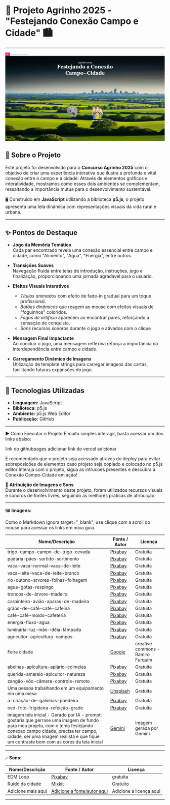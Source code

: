 # 🌾 Projeto Agrinho 2025 - **"Festejando Conexão Campo e Cidade"** 🏙️

---
![Foto do Projeto](agrinho2025.png)
## 🎯 Sobre o Projeto

Este projeto foi desenvolvido para o **Concurso Agrinho 2025** com o objetivo de criar uma experiência interativa que ilustra a profunda e vital conexão entre o campo e a cidade. Através de elementos gráficos e interatividade, mostramos como esses dois ambientes se complementam, ressaltando a importância mútua para o desenvolvimento sustentável.

🖥️ Construído em **JavaScript** utilizando a biblioteca **p5.js**, o projeto apresenta uma tela dinâmica com representações visuais da vida rural e urbana.

---

## ✨ Pontos de Destaque

- **Jogo da Memória Temático**  
  Cada par encontrado revela uma conexão essencial entre campo e cidade, como "Alimento", "Água", "Energia", entre outros.

- **Transições Suaves**  
  Navegação fluida entre telas de introdução, instruções, jogo e finalização, proporcionando uma jornada agradável para o usuário.

- **Efeitos Visuais Interativos**  
  - *Títulos animados* com efeito de fade-in gradual para um toque profissional.  
  - *Botões dinâmicos* que reagem ao mouse com efeitos visuais de "foguinhos" coloridos.  
  - *Fogos de artifício* aparecem ao encontrar pares, reforçando a sensação de conquista.
  -  *Sons* recursos sonoros durante o jogo e ativados com o clique

- **Mensagem Final Impactante**  
  Ao concluir o jogo, uma mensagem reflexiva reforça a importância da interdependência entre campo e cidade.

- **Carregamento Dinâmico de Imagens**  
  Utilização de template strings para carregar imagens das cartas, facilitando futuras expansões do jogo.

---

## 🚀 Tecnologias Utilizadas

- **Linguagem:** JavaScript  
- **Biblioteca:** p5.js  
- **Ambiente:** p5.js Web Editor  
- **Publicação:** GitHub 

---

▶️ Como Executar o Projeto
É muito simples interagir, basta acessar um dos links abaixo:

link do githubpages adicionar
link do vercel adicionar

É recomendado que o projeto seja acessado atraves do deploy para evitar sobreposicões de elementos caso projeto seja copiado e colocado no p5.js editor
Interaja com o projeto, sigua as intrucoes presentes e descubra a Conexão Campo-Cidade em ação!

🎵 **Atribuição de Imagens e Sons**  
Durante o desenvolvimento deste projeto, foram utilizados recursos visuais e sonoros de fontes livres, seguindo as melhores práticas de atribuição.

---

🖼️ **Imagens:**

Como o Markdown ignora target="_blank", use clique com a scroll do mouse para acessar os links em nova guia.

| Nome/Descrição    | Fonte / Autor                                      | Licença               |
|-------------------|---------------------------------------------------|-----------------------|
| trigo-campo-campo-de-trigo-cevada      | [Pixabay](https://pixabay.com/pt/photos/trigo-campo-campo-de-trigo-cevada-2549245/)                   | Gratuita              |
| padaria-pães-sortido-sortimento       | [Pixabay](https://pixabay.com/pt/photos/padaria-p%C3%A3es-sortido-sortimento-1868925/)                   | Gratuita              |
| vaca-vaca-normal-vaca-de-leite       | [Pixabay](https://pixabay.com/pt/photos/vaca-vaca-normal-vaca-de-leite-7957275/)                   | Gratuita              |
| vaca-leite-vaca-de-leite-branco       | [Pixabay](https://pixabay.com/pt/photos/vaca-leite-vaca-de-leite-branco-4909684/)                   | Gratuita              |
| rio-outono-arvores-folhas-folhagem       | [Pixabay](https://pixabay.com/pt/photos/rio-outono-arvores-folhas-folhagem-219972/)                   | Gratuita              |
| agua-gotas-respingo       | [Pixabay](https://pixabay.com/pt/photos/agua-gotas-respingo-got%C3%ADcula-4967843/)                   | Gratuita              |
| troncos-de-árvore-madeira       | [Pixabay](https://pixabay.com/pt/photos/troncos-de-%C3%A1rvore-madeira-6707746/)                   | Gratuita              |
| carpinteiro-avião-aparas-de-madeira       | [Pixabay](https://pixabay.com/pt/photos/carpinteiro-avi%C3%A3o-aparas-de-madeira-4015109/)                   | Gratuita              |
| grãos-de-café-café-cafeína       | [Pixabay](https://pixabay.com/pt/photos/gr%C3%A3os-de-caf%C3%A9-caf%C3%A9-cafe%C3%ADna-7126154/)                   | Gratuita              |
| café-café-moído-cafeteria       | [Pixabay](https://pixabay.com/pt/photos/caf%C3%A9-caf%C3%A9-mo%C3%ADdo-cafeteria-206142/)                   | Gratuita              |
| energia-fluxo-agua       | [Pixabay](https://pixabay.com/pt/photos/energia-fluxo-agua-2976738/)                   | Gratuita              |
| luminária-luz-mão-idéia-lâmpada       | [Pixabay](https://pixabay.com/pt/photos/lumin%C3%A1ria-luz-m%C3%A3o-id%C3%A9ia-l%C3%A2mpada-2663053/)                   | Gratuita              |
| agricultor-agricultura-campos      | [Pixabay](https://pixabay.com/pt/photos/agricultor-agricultura-campos-8294716/)                   | Gratuita              |
| Feira cidade       | [Google](https://images.app.goo.gl/e4cUGnKpVvGXcYWL9)                   | creative commons - Ramiro Furquim             |
| abelhas-apicultura-apiário-colmeias       | [Pixabay](https://pixabay.com/pt/photos/abelhas-apicultura-api%C3%A1rio-colmeias-7170198/)                   | Gratuita              |
| querida-amarelo-apicultor-natureza       | [Pixabay](https://pixabay.com/pt/photos/querida-amarelo-apicultor-natureza-1958464/)                   | Gratuita              |
| zangão-vôo-câmera-controle-remoto       | [Pixabay](https://pixabay.com/pt/photos/zang%C3%A3o-v%C3%B4o-c%C3%A2mera-controle-remoto-1866742/)                   | Gratuita              |
| Uma pessoa trabalhando em um equipamento em uma mesa       | [Unsplash](https://unsplash.com/pt-br/fotografias/uma-pessoa-trabalhando-em-um-equipamento-em-uma-mesa-3PJNIvkf-Tw)                   | Gratuita              |
| a-criação-de-galinhas-poedeira       | [Pixabay](https://pixabay.com/pt/photos/a-cria%C3%A7%C3%A3o-de-galinhas-poedeiras-4133960/)                   | Gratuita              |
| ovo-frito-frigideira-refeição-grade       | [Pixabay](https://pixabay.com/pt/photos/ovo-frito-frigideira-refei%C3%A7%C3%A3o-grade-3238173/)                   | Gratuita              |
| imagem tela inicial - Gerado por IA - prompt: gostaria que gerrase uma imagem de fundo para meu projeto, com o tema festejando conexao campo cidade, precisa ter campo, cidade, ser uma imagem realista e que fique um contraste bom com as cores da tela inicial | [Gemini](https://gemini.google.com/?hl=pt-BR)                  | Imagem gerada por Gemini|

---

🎶 **Sons:**

| Nome/Descrição    | Fonte / Autor                                      | Licença               |
|-------------------|---------------------------------------------------|-----------------------|
| EDM Loop   | [Pixabay](https://pixabay.com/pt/sound-effects/edm-loop-319038/)               | gratuita      |
| Ruído da cidade   | [Mixkit](https://mixkit.co/)                       | Gratuito              |
| Adicione mais aqui | [Adicione a fonte/autor aqui](#)                   | Adicione a licença aqui|

---

